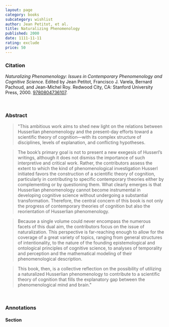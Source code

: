 ```yaml
---
layout: page
category: books
subcategory: wishlist
author: Jean Petitot, et al.
title: Naturalizing Phenomenology
published: 2000
date: 1111-11-11
rating: exclude
price: 50
---
```


### Citation

*Naturalizing Phenomenology: Issues in Contemporary Phenomenology and Cognitive Science.* Edited by Jean Petitot, Francisco J. Varela, Bernard Pachoud, and Jean-Michel Roy. Redwood City, CA: Stanford University Press, 2000. [9780804736107](https://www.sup.org/books/title/?id=406).

<br>

### Abstract

> "This ambitious work aims to shed new light on the relations between Husserlian phenomenology and the present-day efforts toward a scientific theory of cognition—with its complex structure of disciplines, levels of explanation, and conflicting hypotheses.

> The book’s primary goal is not to present a new exegesis of Husserl’s writings, although it does not dismiss the importance of such interpretive and critical work. Rather, the contributors assess the extent to which the kind of phenomenological investigation Husserl initiated favors the construction of a scientific theory of cognition, particularly in contributing to specific contemporary theories either by complementing or by questioning them. What clearly emerges is that Husserlian phenomenology cannot become instrumental in developing cognitive science without undergoing a substantial transformation. Therefore, the central concern of this book is not only the progress of contemporary theories of cognition but also the reorientation of Husserlian phenomenology.

> Because a single volume could never encompass the numerous facets of this dual aim, the contributors focus on the issue of naturalization. This perspective is far-reaching enough to allow for the coverage of a great variety of topics, ranging from general structures of intentionality, to the nature of the founding epistemological and ontological principles of cognitive science, to analyses of temporality and perception and the mathematical modeling of their phenomenological description.

> This book, then, is a collective reflection on the possibility of utilizing a naturalized Husserlian phenomenology to contribute to a scientific theory of cognition that fills the explanatory gap between the phenomenological mind and brain."

<br>

### Annotations

#### Section

<br>
